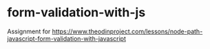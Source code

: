 # form-validation-with-js
Assignment for https://www.theodinproject.com/lessons/node-path-javascript-form-validation-with-javascript
